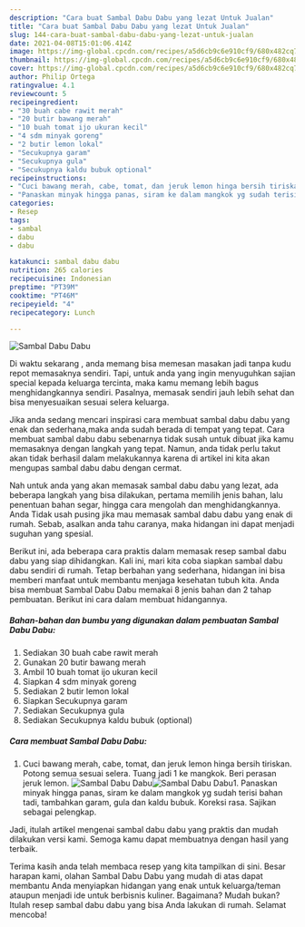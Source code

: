 ```yaml
---
description: "Cara buat Sambal Dabu Dabu yang lezat Untuk Jualan"
title: "Cara buat Sambal Dabu Dabu yang lezat Untuk Jualan"
slug: 144-cara-buat-sambal-dabu-dabu-yang-lezat-untuk-jualan
date: 2021-04-08T15:01:06.414Z
image: https://img-global.cpcdn.com/recipes/a5d6cb9c6e910cf9/680x482cq70/sambal-dabu-dabu-foto-resep-utama.jpg
thumbnail: https://img-global.cpcdn.com/recipes/a5d6cb9c6e910cf9/680x482cq70/sambal-dabu-dabu-foto-resep-utama.jpg
cover: https://img-global.cpcdn.com/recipes/a5d6cb9c6e910cf9/680x482cq70/sambal-dabu-dabu-foto-resep-utama.jpg
author: Philip Ortega
ratingvalue: 4.1
reviewcount: 5
recipeingredient:
- "30 buah cabe rawit merah"
- "20 butir bawang merah"
- "10 buah tomat ijo ukuran kecil"
- "4 sdm minyak goreng"
- "2 butir lemon lokal"
- "Secukupnya garam"
- "Secukupnya gula"
- "Secukupnya kaldu bubuk optional"
recipeinstructions:
- "Cuci bawang merah, cabe, tomat, dan jeruk lemon hinga bersih tiriskan. Potong semua sesuai selera. Tuang jadi 1 ke mangkok. Beri perasan jeruk lemon."
- "Panaskan minyak hingga panas, siram ke dalam mangkok yg sudah terisi bahan tadi, tambahkan garam, gula dan kaldu bubuk. Koreksi rasa. Sajikan sebagai pelengkap."
categories:
- Resep
tags:
- sambal
- dabu
- dabu

katakunci: sambal dabu dabu 
nutrition: 265 calories
recipecuisine: Indonesian
preptime: "PT39M"
cooktime: "PT46M"
recipeyield: "4"
recipecategory: Lunch

---
```



![Sambal Dabu Dabu](https://img-global.cpcdn.com/recipes/a5d6cb9c6e910cf9/680x482cq70/sambal-dabu-dabu-foto-resep-utama.jpg)

Di waktu  sekarang , anda memang bisa memesan masakan jadi tanpa kudu repot memasaknya sendiri. Tapi, untuk anda yang ingin menyuguhkan sajian special kepada keluarga tercinta, maka kamu memang lebih bagus menghidangkannya sendiri. Pasalnya, memasak sendiri jauh lebih sehat dan bisa menyesuaikan sesuai selera keluarga.

Jika anda sedang mencari inspirasi cara membuat sambal dabu dabu yang enak dan sederhana,maka anda sudah berada di tempat yang tepat. Cara membuat sambal dabu dabu  sebenarnya tidak susah untuk dibuat jika kamu memasaknya dengan langkah yang tepat. Namun, anda tidak perlu takut akan tidak berhasil dalam melakukannya 
karena di artikel ini kita akan mengupas sambal dabu dabu dengan cermat.  



Nah untuk anda yang akan memasak sambal dabu dabu yang lezat, ada beberapa langkah yang bisa dilakukan, pertama memilih jenis bahan, lalu penentuan bahan segar, hingga cara mengolah dan menghidangkannya. Anda Tidak usah pusing jika mau memasak sambal dabu dabu yang enak di rumah. Sebab, asalkan anda  tahu caranya, maka hidangan ini dapat menjadi suguhan yang spesial.

Berikut ini, ada beberapa cara praktis  dalam memasak resep sambal dabu dabu yang siap dihidangkan. Kali ini, mari kita coba siapkan sambal dabu dabu sendiri di rumah. Tetap berbahan yang sederhana, hidangan ini bisa memberi manfaat untuk membantu menjaga kesehatan tubuh kita. Anda bisa membuat Sambal Dabu Dabu memakai 8 jenis bahan dan 2 tahap pembuatan. Berikut ini cara dalam membuat hidangannya.

<!--inarticleads1-->

##### Bahan-bahan dan bumbu yang digunakan dalam pembuatan Sambal Dabu Dabu:

1. Sediakan 30 buah cabe rawit merah
1. Gunakan 20 butir bawang merah
1. Ambil 10 buah tomat ijo ukuran kecil
1. Siapkan 4 sdm minyak goreng
1. Sediakan 2 butir lemon lokal
1. Siapkan Secukupnya garam
1. Sediakan Secukupnya gula
1. Sediakan Secukupnya kaldu bubuk (optional)




<!--inarticleads2-->

##### Cara membuat Sambal Dabu Dabu:

1. Cuci bawang merah, cabe, tomat, dan jeruk lemon hinga bersih tiriskan. Potong semua sesuai selera. Tuang jadi 1 ke mangkok. Beri perasan jeruk lemon.
<img src="https://img-global.cpcdn.com/steps/140a0b25d6dcdb9d/160x128cq70/sambal-dabu-dabu-langkah-memasak-1-foto.jpg" alt="Sambal Dabu Dabu"><img src="https://img-global.cpcdn.com/steps/326474e04fbfce2d/160x128cq70/sambal-dabu-dabu-langkah-memasak-1-foto.jpg" alt="Sambal Dabu Dabu">1. Panaskan minyak hingga panas, siram ke dalam mangkok yg sudah terisi bahan tadi, tambahkan garam, gula dan kaldu bubuk. Koreksi rasa. Sajikan sebagai pelengkap.




Jadi, itulah artikel mengenai  sambal dabu dabu  yang praktis dan mudah dilakukan versi kami. Semoga kamu dapat membuatnya dengan hasil yang terbaik. 

Terima kasih anda telah membaca resep yang kita tampilkan di sini. Besar harapan kami, olahan  Sambal Dabu Dabu yang mudah di atas dapat membantu Anda menyiapkan hidangan yang enak untuk keluarga/teman ataupun menjadi ide untuk berbisnis kuliner. Bagaimana? Mudah bukan? Itulah resep sambal dabu dabu yang bisa Anda lakukan di rumah. Selamat mencoba!

